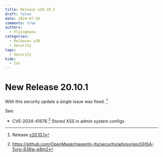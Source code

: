 ```yaml
---
title: Release v20.10.1
draft: false
date: 2024-07-24
comments: true
authors:
  - Flyingmana
categories:
  - Releases v20
  - Security
tags:
  - Security
hide:
  - toc
---
```


# New Release 20.10.1

With this security update a single issue was fixed. [^1]

<!-- more -->

See:

- CVE-2024-41676 [^2] Stored XSS in admin system configs

[^1]: Release [v20.10.1](https://github.com/OpenMage/magento-lts/releases/tag/v20.10.1)
[^2]: https://github.com/OpenMage/magento-lts/security/advisories/GHSA-5vrp-638w-p8m2
